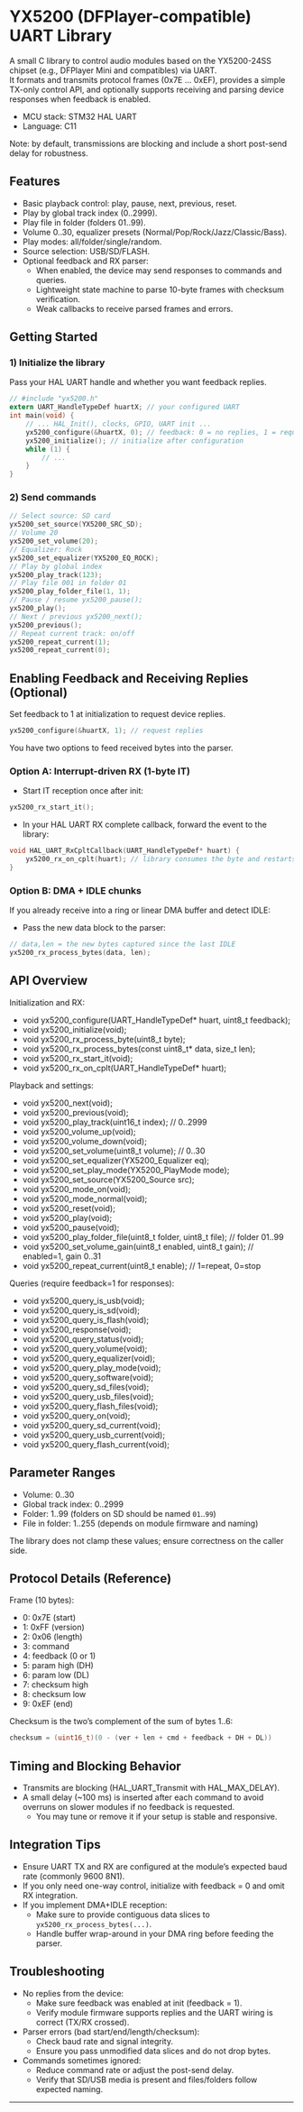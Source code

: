 # YX5200 (DFPlayer-compatible) UART Library

A small C library to control audio modules based on the YX5200-24SS chipset (e.g., DFPlayer Mini and compatibles) via UART.  
It formats and transmits protocol frames (0x7E ... 0xEF), provides a simple TX-only control API, and optionally supports
receiving and parsing device responses when feedback is enabled.

- MCU stack: STM32 HAL UART
- Language: C11

Note: by default, transmissions are blocking and include a short post-send delay for robustness.

## Features

- Basic playback control: play, pause, next, previous, reset.
- Play by global track index (0..2999).
- Play file in folder (folders 01..99).
- Volume 0..30, equalizer presets (Normal/Pop/Rock/Jazz/Classic/Bass).
- Play modes: all/folder/single/random.
- Source selection: USB/SD/FLASH.
- Optional feedback and RX parser:
    - When enabled, the device may send responses to commands and queries.
    - Lightweight state machine to parse 10-byte frames with checksum verification.
    - Weak callbacks to receive parsed frames and errors.

## Getting Started

### 1) Initialize the library

Pass your HAL UART handle and whether you want feedback replies.

```c 
// #include "yx5200.h"
extern UART_HandleTypeDef huartX; // your configured UART
int main(void) { 
    // ... HAL_Init(), clocks, GPIO, UART init ... 
    yx5200_configure(&huartX, 0); // feedback: 0 = no replies, 1 = request replies
    yx5200_initialize(); // initialize after configuration
    while (1) {
        // ...
    }
}
```

### 2) Send commands

```c 
// Select source: SD card 
yx5200_set_source(YX5200_SRC_SD);
// Volume 20 
yx5200_set_volume(20);
// Equalizer: Rock 
yx5200_set_equalizer(YX5200_EQ_ROCK);
// Play by global index 
yx5200_play_track(123);
// Play file 001 in folder 01 
yx5200_play_folder_file(1, 1);
// Pause / resume yx5200_pause(); 
yx5200_play();
// Next / previous yx5200_next(); 
yx5200_previous();
// Repeat current track: on/off 
yx5200_repeat_current(1); 
yx5200_repeat_current(0);
```

## Enabling Feedback and Receiving Replies (Optional)

Set feedback to 1 at initialization to request device replies.

```c
yx5200_configure(&huartX, 1); // request replies
```

You have two options to feed received bytes into the parser.

### Option A: Interrupt-driven RX (1-byte IT)

- Start IT reception once after init:

```c
yx5200_rx_start_it();
```

- In your HAL UART RX complete callback, forward the event to the library:

```c
void HAL_UART_RxCpltCallback(UART_HandleTypeDef* huart) { 
    yx5200_rx_on_cplt(huart); // library consumes the byte and restarts 1-byte IT
}
```

### Option B: DMA + IDLE chunks

If you already receive into a ring or linear DMA buffer and detect IDLE:

- Pass the new data block to the parser:

```c
// data,len = the new bytes captured since the last IDLE 
yx5200_rx_process_bytes(data, len);
```

## API Overview

Initialization and RX:

- void yx5200_configure(UART_HandleTypeDef* huart, uint8_t feedback);
- void yx5200_initialize(void);
- void yx5200_rx_process_byte(uint8_t byte);
- void yx5200_rx_process_bytes(const uint8_t* data, size_t len);
- void yx5200_rx_start_it(void);
- void yx5200_rx_on_cplt(UART_HandleTypeDef* huart);

Playback and settings:

- void yx5200_next(void);
- void yx5200_previous(void);
- void yx5200_play_track(uint16_t index); // 0..2999
- void yx5200_volume_up(void);
- void yx5200_volume_down(void);
- void yx5200_set_volume(uint8_t volume); // 0..30
- void yx5200_set_equalizer(YX5200_Equalizer eq);
- void yx5200_set_play_mode(YX5200_PlayMode mode);
- void yx5200_set_source(YX5200_Source src);
- void yx5200_mode_on(void);
- void yx5200_mode_normal(void);
- void yx5200_reset(void);
- void yx5200_play(void);
- void yx5200_pause(void);
- void yx5200_play_folder_file(uint8_t folder, uint8_t file); // folder 01..99
- void yx5200_set_volume_gain(uint8_t enabled, uint8_t gain); // enabled=1, gain 0..31
- void yx5200_repeat_current(uint8_t enable); // 1=repeat, 0=stop

Queries (require feedback=1 for responses):

- void yx5200_query_is_usb(void);
- void yx5200_query_is_sd(void);
- void yx5200_query_is_flash(void);
- void yx5200_response(void);
- void yx5200_query_status(void);
- void yx5200_query_volume(void);
- void yx5200_query_equalizer(void);
- void yx5200_query_play_mode(void);
- void yx5200_query_software(void);
- void yx5200_query_sd_files(void);
- void yx5200_query_usb_files(void);
- void yx5200_query_flash_files(void);
- void yx5200_query_on(void);
- void yx5200_query_sd_current(void);
- void yx5200_query_usb_current(void);
- void yx5200_query_flash_current(void);

## Parameter Ranges

- Volume: 0..30
- Global track index: 0..2999
- Folder: 1..99 (folders on SD should be named `01`..`99`)
- File in folder: 1..255 (depends on module firmware and naming)

The library does not clamp these values; ensure correctness on the caller side.

## Protocol Details (Reference)

Frame (10 bytes):

- 0: 0x7E (start)
- 1: 0xFF (version)
- 2: 0x06 (length)
- 3: command
- 4: feedback (0 or 1)
- 5: param high (DH)
- 6: param low  (DL)
- 7: checksum high
- 8: checksum low
- 9: 0xEF (end)

Checksum is the two’s complement of the sum of bytes 1..6:

```c
checksum = (uint16_t)(0 - (ver + len + cmd + feedback + DH + DL))
```

## Timing and Blocking Behavior

- Transmits are blocking (HAL_UART_Transmit with HAL_MAX_DELAY).
- A small delay (~100 ms) is inserted after each command to avoid overruns on slower modules if no feedback is requested.
    - You may tune or remove it if your setup is stable and responsive.

## Integration Tips

- Ensure UART TX and RX are configured at the module’s expected baud rate (commonly 9600 8N1).
- If you only need one-way control, initialize with feedback = 0 and omit RX integration.
- If you implement DMA+IDLE reception:
    - Make sure to provide contiguous data slices to `yx5200_rx_process_bytes(...)`.
    - Handle buffer wrap-around in your DMA ring before feeding the parser.

## Troubleshooting

- No replies from the device:
    - Make sure feedback was enabled at init (feedback = 1).
    - Verify module firmware supports replies and the UART wiring is correct (TX/RX crossed).
- Parser errors (bad start/end/length/checksum):
    - Check baud rate and signal integrity.
    - Ensure you pass unmodified data slices and do not drop bytes.
- Commands sometimes ignored:
    - Reduce command rate or adjust the post-send delay.
    - Verify that SD/USB media is present and files/folders follow expected naming.

---

